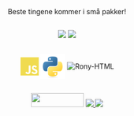 <div align="center"> 
 Beste tingene kommer i små pakker!
</div>

##

<div align="center">
  <img height="180em" src="https://github-readme-stats.vercel.app/api?username=ronyrd&show_icons=true&theme=dracula&include_all_commits=true&count_private=true"/>
  <img height="180em" src="https://github-readme-stats.vercel.app/api/top-langs/?username=rod&layout=compact&langs_count=7&theme=dracula"/>
</div>

 ##                 

<div align="center">    
   <img align="center" alt="Rony-Js" height="38" width="38" src="https://raw.githubusercontent.com/devicons/devicon/master/icons/javascript/javascript-plain.svg"> 
   <img align="center" alt="Rony-Python" height="50" width="50" src="https://raw.githubusercontent.com/devicons/devicon/master/icons/python/python-original.svg">
   <img align="center" alt="Rony-HTML" height="40" width="40" src="https://cdn.jsdelivr.net/gh/devicons/devicon/icons/html5/html5-original.svg"> 
</div>
  
  ##

<div align="center">
  <a href="https://www.instagram.com/roney_rd/" target="_blank"><img height="28" width="107" src="https://img.shields.io/badge/-Instagram-%23E4405F?style=for-the-badge&logo=instagram&logoColor=white" target="_blank"></a>  
  <a href="https://twitter.com/roney_rd" target="_blank"><img src="https://img.shields.io/badge/Twitter-1DA1F2?style=for-the-badge&logo=twitter&logoColor=white"</a>
  <a href="https://www.linkedin.com/in/roneyrd/" target="_blank"><img src="https://img.shields.io/badge/LinkedIn-0077B5?style=for-the-badge&logo=linkedin&logoColor=white"></a>

</div> 
   

